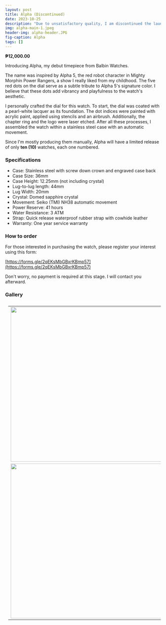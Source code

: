```yaml
---
layout: post
title: Alpha (Discontinued)
date: 2023-10-25
description: "Due to unsatisfactory quality, I am discontinued the launch of Alpha. Old description: My debut timepiece from Balbin Watches introduces a blend of creativity with its playful and distinctive dial. This watch will be limited and only ten will be made."
img: alpha-main-1.jpeg
header-img: alpha-header.JPG
fig-caption: Alpha
tags: []
---
```

**₱12,000.00**

Introducing Alpha, my debut timepiece from Balbin Watches.

The name was inspired by Alpha 5, the red robot character in Mighty Morphin Power Rangers, a show I really liked from my childhood. The five red dots on the dial serve as a subtle tribute to Alpha 5's signature color. I believe that these dots add vibrancy and playfulness to the watch's aesthetic.

I personally crafted the dial for this watch. To start, the dial was coated with a pearl-white lacquer as its foundation. The dot indices were painted with acrylic paint, applied using stencils and an airbrush. Additionally, the chapter ring and the logo were laser etched. After all these processes, I assembled the watch within a stainless steel case with an automatic movement.

Since I'm mostly producing them manually, Alpha will have a limited release of only **ten (10)** watches, each one numbered.

### Specifications
- Case: Stainless steel with screw down crown and engraved case back
- Case Size: 36mm
- Case Height: 12.25mm (not including crystal)
- Lug-to-lug length: 44mm
- Lug Width: 20mm
- Crystal: Domed sapphire crystal
- Movement: Seiko (TMI) NH38 automatic movement
- Power Reserve: 41 hours
- Water Resistance: 3 ATM
- Strap: Quick release waterproof rubber strap with cowhide leather
- Warranty: One year service warranty

### How to order
For those interested in purchasing the watch, please register your interest using this form:

[https://forms.gle/2qEKsMbGBxrKBmp57](https://forms.gle/2qEKsMbGBxrKBmp57)

Don't worry, no payment is required at this stage. I will contact you afterward.

### Gallery

<table style="padding:10px">
  <tr>
    <td style="text-align: center; vertical-align: middle;"><img src="{{site.baseurl}}/assets/img/alpha-main-3.JPG" width="500px"></td>
    <td style="text-align: center; vertical-align: middle;"><img src="{{site.baseurl}}/assets/img/alpha-main-2.JPG" width="500px"></td>
  </tr>
  <tr>
    <td style="text-align: center; vertical-align: middle;"><img src="{{site.baseurl}}/assets/img/alpha-lume.JPG" width="500px"></td>
  </tr>
</table>
